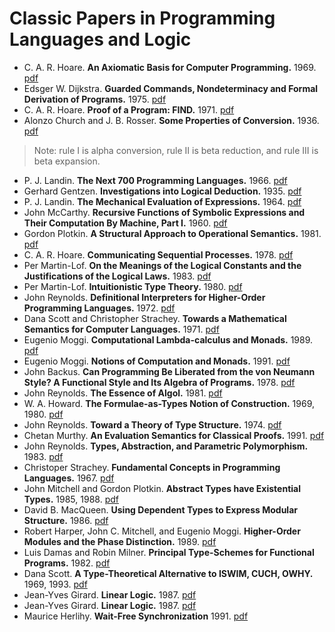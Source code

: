 # Classic Papers in Programming Languages and Logic

*   C. A. R. Hoare. **An Axiomatic Basis for Computer Programming.** 1969. [pdf][Hoare69.pdf]
*   Edsger W. Dijkstra. **Guarded Commands, Nondeterminacy and Formal Derivation of Programs.** 1975. [pdf][Dijkstra75.pdf]
*   C. A. R. Hoare. **Proof of a Program: FIND.** 1971. [pdf][Hoare71.pdf]
*   Alonzo Church and J. B. Rosser. **Some Properties of Conversion.** 1936. [pdf][ChurchRosser36.pdf]  
>    Note: rule I is alpha conversion, rule II is beta reduction, and rule III is beta expansion.

*   P. J. Landin. **The Next 700 Programming Languages.** 1966. [pdf][Landin66.pdf]
*   Gerhard Gentzen. **Investigations into Logical Deduction.** 1935. [pdf][Gentzen35.pdf]
*   P. J. Landin. **The Mechanical Evaluation of Expressions.** 1964. [pdf][Landin64.pdf]
*   John McCarthy. **Recursive Functions of Symbolic Expressions and Their Computation By Machine, Part I.** 1960. [pdf][McCarthy60.pdf]
*   Gordon Plotkin. **A Structural Approach to Operational Semantics.** 1981. [pdf][Plotkin81.pdf]
*   C. A. R. Hoare. **Communicating Sequential Processes.** 1978. [pdf][Hoare78.pdf]
*   Per Martin-Lof. **On the Meanings of the Logical Constants and the Justifications of the Logical Laws.** 1983. [pdf][Martin-Lof83.pdf]
*   Per Martin-Lof. **Intuitionistic Type Theory.** 1980. [pdf][Martin-Lof80.pdf]
*   John Reynolds. **Definitional Interpreters for Higher-Order Programming Languages.** 1972. [pdf][Reynolds72.pdf]
*   Dana Scott and Christopher Strachey. **Towards a Mathematical Semantics for Computer Languages.** 1971. [pdf][Scott71.pdf]
*   Eugenio Moggi. **Computational Lambda-calculus and Monads.** 1989. [pdf][Moggi89.pdf]
*   Eugenio Moggi. **Notions of Computation and Monads.** 1991. [pdf][Moggi91.pdf]
*   John Backus. **Can Programming Be Liberated from the von Neumann Style? A Functional Style and Its Algebra of Programs.** 1978. [pdf][Backus78.pdf]
*   John Reynolds. **The Essence of Algol.** 1981. [pdf][Reynolds81.pdf]
*   W. A. Howard. **The Formulae-as-Types Notion of Construction.** 1969, 1980. [pdf][Howard80.pdf]
*   John Reynolds. **Toward a Theory of Type Structure.** 1974. [pdf][Reynolds74.pdf]
*   Chetan Murthy. **An Evaluation Semantics for Classical Proofs.** 1991. [pdf][Murthy91.pdf]
*   John Reynolds. **Types, Abstraction, and Parametric Polymorphism.** 1983. [pdf][Reynolds83.pdf]
*   Christoper Strachey. **Fundamental Concepts in Programming Languages.** 1967. [pdf][Strachey67.pdf]
*   John Mitchell and Gordon Plotkin. **Abstract Types have Existential Types.** 1985, 1988. [pdf][MitchellPlotkin88.pdf]
*   David B. MacQueen. **Using Dependent Types to Express Modular Structure.** 1986. [pdf][MacQueen86.pdf]
*   Robert Harper, John C. Mitchell, and Eugenio Moggi. **Higher-Order Modules and the Phase Distinction.** 1989. [pdf][HarperEtal89.pdf]
*   Luis Damas and Robin Milner. **Principal Type-Schemes for Functional Programs.** 1982. [pdf][DamasMilner82.pdf]
*   Dana Scott. **A Type-Theoretical Alternative to ISWIM, CUCH, OWHY.** 1969, 1993. [pdf][Scott93.pdf]
*   Jean-Yves Girard. **Linear Logic.** 1987. [pdf][Girard87.pdf]
*   Jean-Yves Girard. **Linear Logic.** 1987. [pdf][Girard87.pdf]
*   Maurice Herlihy. **Wait-Free Synchronization** 1991. [pdf][Herlihy91.pdf]

[Hoare69.pdf]: C-A-R-Hoare/Hoare69.pgf
[Backus78.pdf]: John-Backus/Backus78.pdf
[ChurchRosser36.pdf]: Alonzo-Church-and-J-B-Rosser/ChurchRosser36.pdf
[DamasMilner82.pdf]: Luis-Damas-and-Robin-Milner/DamasMilner82.pdf
[Dijkstra75.pdf]: Edsger-W-Dijkstra/Dijkstra75.pdf
[Gentzen35.pdf]: Gerhard-Gentzen/Gentzen35.pdf
[Girard87.pdf]: Jean-Yves-Girard/Girard87.pdf
[HarperEtal89.pdf]: Robert-Harper-John-C-Mitchell-and-Eugenio-Moggi/HarperEtal89.pdf
[Herlihy91.pdf]: Maurice-Herlihy/Herlihy91.pdf
[Hoare69.pdf]: C-A-R-Hoare/Hoare69.pdf
[Hoare71.pdf]: C-A-R-Hoare/Hoare71.pdf
[Hoare78.pdf]: C-A-R-Hoare/Hoare78.pdf
[Howard80.pdf]: W-A-Howard/Howard80.pdf
[Landin64.pdf]: P-J-Landin/Landin64.pdf
[Landin66.pdf]: P-J-Landin/Landin66.pdf
[MacQueen86.pdf]: David-B-MacQueen/MacQueen86.pdf
[Martin-Lof80.pdf]: Martin-Lof/Martin-Lof80.pdf
[Martin-Lof83.pdf]: Martin-Lof/Martin-Lof83.pdf
[McCarthy60.pdf]: John-McCarthy/McCarthy60.pdf
[MitchellPlotkin88.pdf]: John-Mitchell-and-Gordon-Plotkin/MitchellPlotkin88.pdf
[Moggi89.pdf]: Eugenio-Moggi/Moggi89.pdf
[Moggi91.pdf]: Eugenio-Moggi/Moggi91.pdf
[Murthy91.pdf]: Chetan-Murthy/Murthy91.pdf
[Plotkin81.pdf]: Gordon-Plotkin/Plotkin81.pdf
[Reynolds72.ps]: John-Reynolds/Reynolds72.ps
[Reynolds72.pdf]: John-Reynolds/Reynolds72.pdf
[Reynolds74.pdf]: John-Reynolds/Reynolds74.pdf
[Reynolds81.ps]: John-Reynolds/Reynolds81.ps
[Reynolds81.pdf]: John-Reynolds/Reynolds81.pdf
[Reynolds83.pdf]: John-Reynolds/Reynolds83.pdf
[Scott71.pdf]: Dana-Scott-and-Christopher-Strachey/Scott71.pdf
[Scott93.pdf]: Dana-Scott/Scott93.pdf
[Strachey67.pdf]: Christoper-Strachey/Strachey67.pdf
